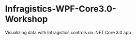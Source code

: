 # Infragistics-WPF-Core3.0-Workshop
Visualizing data with Infragistics controls on .NET Core 3.0 app
